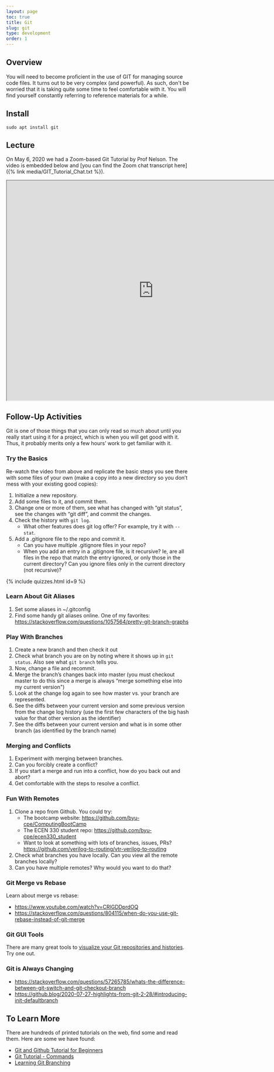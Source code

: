```yaml
---
layout: page
toc: true
title: Git
slug: git
type: development
order: 1
---
```


## Overview

You will need to become proficient in the use of GIT for managing source code files.  It turns out to be very complex (and powerful).  As such, don't be worried that it is taking quite some time to feel comfortable with it. You will find yourself constantly referring to reference materials for a while.

## Install
```
sudo apt install git
```

## Lecture

On May 6, 2020 we had a Zoom-based Git Tutorial by Prof Nelson.  The video is embedded below and [you can find the Zoom chat transcript here]({% link media/GIT_Tutorial_Chat.txt %}).

<iframe width="800" height="600" allow="fullscreen"
src="https://www.youtube.com/embed/sh_YkYK5p0o">
</iframe>

## Follow-Up Activities

Git is one of those things that you can only read so much about until you really start using it for a project, which is when you will get good with it.  Thus, it probably merits only a few hours’ work to get familiar with it.  

### Try the Basics
Re-watch the video from above and replicate the basic steps you see there with some files of your own (make a copy into a new directory so you don’t mess with your existing good copies):

1. Initialize a new repository.
1. Add some files to it, and commit them.
1. Change one or more of them, see what has changed with “git status”, see the changes with “git diff”, and commit the changes.
1. Check the history with `git log`.  
    * What other features does git log offer? For example, try it with `--stat`.
1. Add a .gitignore file to the repo and commit it.
    * Can you have multiple .gitignore files in your repo?
    * When you add an entry in a .gitignore file, is it recursive? Ie, are all files in the repo that match the entry ignored, or only those in the current directory?  Can you ignore files only in the current directory (not recursive)?

{% include quizzes.html id=9 %}

### Learn About Git Aliases
1. Set some aliases in ~/.gitconfig
1. Find some handy git aliases online.  One of my favorites: <https://stackoverflow.com/questions/1057564/pretty-git-branch-graphs>

### Play With Branches
1. Create a new branch and then check it out
1. Check what branch you are on by noting where it shows up in `git status`.  Also see what `git branch` tells you.
1. Now, change a file and recommit.
1. Merge the branch’s changes back into master (you must checkout master to do this since a merge is always “merge something else into my current version")
1. Look at the change log again to see how master vs. your branch are represented.
1. See the diffs between your current version and some previous version from the change log history (use the first few characters of the big hash value for that other version as the identifier)
1. See the diffs between your current version and what is in some other branch (as identified by the branch name)

### Merging and Conflicts
1. Experiment with merging between branches.
1. Can you forcibly create a conflict?  
1. If you start a merge and run into a conflict, how do you back out and abort?
1. Get comfortable with the steps to resolve a conflict.

### Fun With Remotes
1. Clone a repo from Github.  You could try:
    * The bootcamp website: <https://github.com/byu-cpe/ComputingBootCamp>
    * The ECEN 330 student repo: <https://github.com/byu-cpe/ecen330_student>
    * Want to look at something with lots of branches, issues, PRs? <https://github.com/verilog-to-routing/vtr-verilog-to-routing>
1. Check what branches you have locally.  Can you view all the remote branches locally?
1. Can you have multiple remotes?  Why would you want to do that?

### Git Merge vs Rebase

Learn about merge vs rebase:
  * <https://www.youtube.com/watch?v=CRlGDDprdOQ>
  * <https://stackoverflow.com/questions/804115/when-do-you-use-git-rebase-instead-of-git-merge>

### Git GUI Tools
There are many great tools to [visualize your Git repositories and histories](https://www.tecmint.com/best-gui-git-clients-git-repository-viewers-for-linux/). Try one out.  

### Git is Always Changing
  * <https://stackoverflow.com/questions/57265785/whats-the-difference-between-git-switch-and-git-checkout-branch>
  * <https://github.blog/2020-07-27-highlights-from-git-2-28/#introducing-init-defaultbranch>

## To Learn More
There are hundreds of printed tutorials on the web, find some and read them.  Here are some we have found:

- [Git and Github Tutorial for Beginners](https://product.hubspot.com/blog/git-and-github-tutorial-for-beginners)
- [Git Tutorial - Commands](https://www.edureka.co/blog/git-tutorial/)
- [Learning Git Branching](https://learngitbranching.js.org/?locale=en_US)

